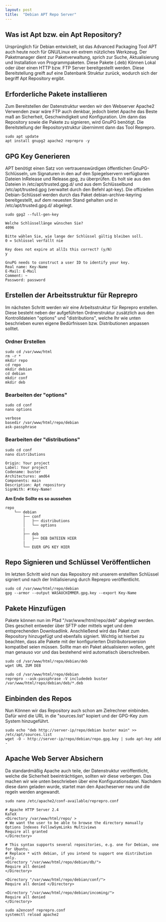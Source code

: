```yaml
---
layout: post
title:  "Debian APT Repo Server"
---
```


## Was ist Apt bzw. ein Apt Repository?

Ursprünglich für Debian entwickelt, ist das Advanced Packaging Tool APT auch heute noch für GNU/Linux ein extrem nützliches Werkzeug.
Der Paketmanager dient zur Paketverwaltung, sprich zur Suche, Aktualisierung und Installation von Programmpaketen.
Diese Pakete (.deb) Können Lokal oder über einen HTTP bzw. FTP Server bereitgestellt werden. Diese Bereitstellung greift auf eine Datenbank Struktur zurück,
wodurch sich der begriff Apt Repository ergibt.
 
## Erforderliche Pakete installieren

Zum Bereitstellen der Datenstruktur werden wir den Webserver Apache2 Verwenden zwar wäre FTP auch denkbar,
jedoch bietet Apache das Beste maß an Sicherheit, Geschwindigkeit und Konfiguration. Um dann das Repository sowie die Pakete zu signieren,
wird GnuPG benötigt. Die Bereitstellung der Repositorystruktur übernimmt dann das Tool Reprepro.

```shell
sudo apt update
apt install gnupg2 apache2 reprepro -y
```

## GPG Key Generieren

APT benötigt einen Satz von vertrauenswürdigen öffentlichen GnuPG-Schlüsseln,
um Signaturen in den auf den Spiegelservern verfügbaren Dateien InRelease und Release.gpg, zu überprüfen.
Es holt sie aus den Dateien in /etc/apt/trusted.gpg.d/ und aus dem Schlüsselbund /etc/apt/trusted.gpg (verwaltet durch den Befehl apt-key).
Die offiziellen Debian-Schlüssel werden durch das Paket debian-archive-keyring bereitgestellt,
auf dem neuesten Stand gehalten und in /etc/apt/trusted.gpg.d/ abgelegt.

```shell
sudo gpg2 --full-gen-key
```
```shell
Welche Schlüssellänge wünschen Sie?
4096
```
```shell
Bitte wählen Sie, wie lange der Schlüssel gültig bleiben soll.
0 = Schlüssel verfällt nie
```
```shell
Key does not expire at allIs this correct? (y/N)
y
```
```shell
GnuPG needs to construct a user ID to identify your key.
Real name: Key-Name
E-Mail: E-Mail
Comment: ~
Password: password
```
## Erstellen der Arbeitsstruktur für Reprepro

Im nächsten Schritt werden wir eine Arbeitsstruktur für Reprepro erstellen.
Diese besteht neben der aufgeführten Ordnerstruktur zusätzlich aus den Kontrolldateien "options" und "distributions",
welche Ihr wie unten beschrieben euren eigene Bedürfnissen bzw. Distributionen anpassen solltet.

### Ordner Erstellen

```shell
sudo cd /var/www/html
rm -r *
mkdir repo
cd repo
mkdir debian
cd debian
mkdir conf
mkdir deb
```

### Bearbeiten der "options"

```shell
sudo cd conf
nano options
```
```shell
verbose
basedir /var/www/html/repo/debian
ask-passphrase 
```

### Bearbeiten der "distributions"

```shell
sudo cd conf
nano distributions
```
```shell
Origin: Your project
Label: Your project
Codename: buster
Architectures: amd64
Components: main
Description: Apt repository
SignWith: #!Key-Name! 
```

**Am Ende Sollte es so aussehen**

```shell
repo
    └── debian
        ├── conf
        │   ├── distributions
        │   └── options
        |
        ├── deb
        │   ├── DEB DATEIEN HIER
        |
        └── EUER GPG KEY HIER
```

## Repo Signieren und Schlüssel Veröffentlichen

Im letzten Schritt wird nun das Repository mit unserem erstellten Schlüssel signiert und nach der Initialisierung durch Reprepro veröffentlicht.

```shell
sudo cd /var/www/html/repo/debian
gpg --armor --output WASAUCHIMMER.gpg.key --export Key-Name
```

## Pakete Hinzufügen

Pakete können nun im Pfad "/var/www/html/repo/deb" abgelegt werden. Dies gescheit entweder über SFTP oder mittels wget und dem entsprechenden Downloadlink.
Anschließend wird das Paket zum Repository hinzugefügt und ebenfalls signiert.
Wichtig ist hierbei zu beachten, dass alle Pakete mit der konfigurierten Distributorsversion kompatibel seien müssen.
Sollte man ein Paket aktualisieren wollen, geht man genauso vor und das bestehend wird automatisch überschreiben.

```shell
sudo cd /var/www/html/repo/debian/deb
wget URL ZUM DEB
```
```shell
sudo cd /var/www/html/repo/debian
reprepro --ask-passphrase -V includedeb buster /var/www/html/repo/debian/deb/*.deb
```

## Einbinden des Repos

Nun Können wir das Repository auch schon am Zielrechner einbinden. Dafür wird die URL in die "sources.list" kopiert und der GPG-Key zum System hinzugeführt.

```shell
sudo echo "deb http://server-ip/repo/debian buster main" >> /etc/apt/sources.list
wget -O - http://server-ip/repo/debian/repo.gpg.key | sudo apt-key add -
```

## Apache Web Server Absichern

Da standardmäßig Apache auch teile, der Datenstruktur veröffentlicht, welche die Sicherheit beeinträchtigen, sollten wir diese verbergen.
Das machen wir wie unten beschrieben über eine Konfigurationsdatei. Nachdem diese dann geladen wurde,
startet man den Apacheserver neu und die regeln werden angewandt.

```shell
sudo nano /etc/apache2/conf-available/reprepro.conf
```
```shell
# Apache HTTP Server 2.4
KaTeX 
<Directory /var/www/html/repo/ >
# We want the user to be able to browse the directory manually
Options Indexes FollowSymLinks Multiviews
Require all granted
</Directory>

# This syntax supports several repositories, e.g. one for Debian, one for Ubuntu.
# Replace * with debian, if you intend to support one distribution only.
<Directory "/var/www/html/repo/debian/db/">
Require all denied
</Directory>

<Directory "/var/www/html/repo/debian/conf/">
Require all denied </Directory>

<Directory "/var/www/html/repo/debian/incoming/">
Require all denied
</Directory>
```
```shell
sudo a2enconf reprepro.conf
systemctl reload apache2
```
